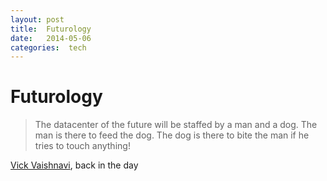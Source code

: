 ```yaml
---
layout: post
title:  Futurology 
date:   2014-05-06 
categories:  tech 
---
```


# Futurology


> The datacenter of the future will be staffed by a man and a dog.
> The man is there to feed the dog.
> The dog is there to bite the man if he tries to touch anything!  

[Vick Vaishnavi](https://www.linkedin.com/in/vickvirenvaishnavi "Vick Viren Vaishnavi - LinkedIn" ), back in the day


